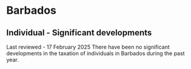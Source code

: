 # Barbados
## Individual - Significant developments
Last reviewed - 17 February 2025
There have been no significant developments in the taxation of individuals in Barbados during the past year.
